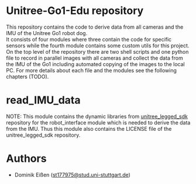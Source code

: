 # Unitree-Go1-Edu repository
This repository contains the code to derive data from all cameras and the IMU of the Unitree Go1 robot dog. \
It consists of four modules where three contain the code for specific sensors while the fourth module contains some custom utils for this project. On the top level of the repository there are two shell scripts and one python file to record in parallel images with all cameras and collect the data from the IMU of the Go1 including automated copying of the images to the local PC. For more details about each file and the modules see the following chapters (TODO). 

# read_IMU_data
NOTE: This module contains the dynamic libraries from [unitree_legged_sdk](https://github.com/unitreerobotics/unitree_legged_sdk) repository for the robot_interface module which is needed to derive the data from the IMU. Thus this module also contains the LICENSE file of the  unitree_legged_sdk repository.


# Authors
- Dominik Eißen (st177975@stud.uni-stuttgart.de)